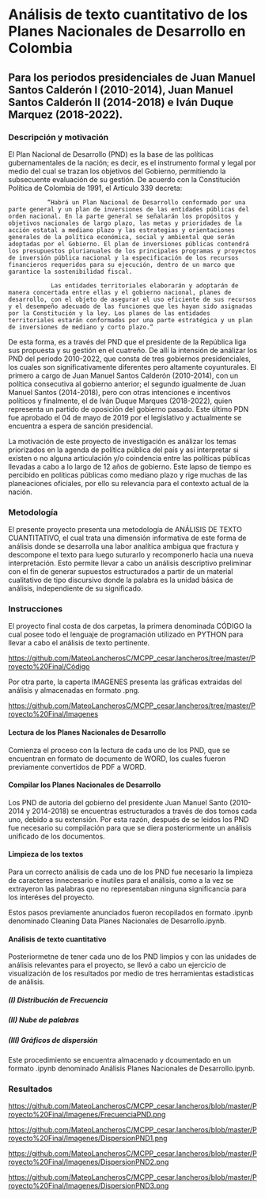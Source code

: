 
# Análisis de texto cuantitativo de los Planes Nacionales de Desarrollo en Colombia

## Para los periodos presidenciales de Juan Manuel Santos Calderón I (2010-2014), Juan Manuel Santos Calderón II (2014-2018) e Iván Duque Marquez (2018-2022).

### Descripción y motivación

El Plan Nacional de Desarrollo (PND) es la base de las políticas gubernamentales de la nación; es decir, es el instrumento formal y legal por medio del cual se trazan los objetivos del Gobierno, permitiendo la subsecuente evaluación de su gestión. De acuerdo con la Constitución Política de Colombia de 1991, el Artículo 339 decreta:

               “Habrá un Plan Nacional de Desarrollo conformado por una parte general y un plan de inversiones de las entidades públicas del orden nacional. En la parte general se señalarán los propósitos y objetivos nacionales de largo plazo, las metas y prioridades de la acción estatal a mediano plazo y las estrategias y orientaciones generales de la política económica, social y ambiental que serán adoptadas por el Gobierno. El plan de inversiones públicas contendrá los presupuestos plurianuales de los principales programas y proyectos de inversión pública nacional y la especificación de los recursos financieros requeridos para su ejecución, dentro de un marco que garantice la sostenibilidad fiscal. 

                Las entidades territoriales elaborarán y adoptarán de manera concertada entre ellas y el gobierno nacional, planes de desarrollo, con el objeto de asegurar el uso eficiente de sus recursos y el desempeño adecuado de las funciones que les hayan sido asignadas por la Constitución y la ley. Los planes de las entidades territoriales estarán conformados por una parte estratégica y un plan de inversiones de mediano y corto plazo.“

De esta forma, es a través del PND que el presidente de la República liga sus propuesta y su gestión en el cuatreño. De allí la intensión de análizar los PND del periodo 2010-2022, que consta de tres gobiernos presidenciales, los cuales son significativamente diferentes pero altamente coyunturales. El primero a cargo de Juan Manuel Santos Calderón (2010-2014), con un política consecutiva al gobierno anterior; el segundo igualmente de Juan Manuel Santos (2014-2018), pero con otras intenciones e incentivos políticos y finalmente, el de Iván Duque Marques (2018-2022), quien representa un partido de oposición del gobierno pasado. Este último PDN fue aprobado el 04 de mayo de 2019 por el legislativo y actualmente se encuentra a espera de sanción presidencial. 

La motivación de este proyecto de investigación es análizar los temas priorizados en la agenda de política pública del país y así interpretar si existen o no alguna articulación y/o coindencia entre las políticas públicas llevadas a cabo a lo largo de 12 años de gobierno. Este lapso de tiempo es percibido en políticas públicas como mediano plazo y rige muchas de las planeaciones oficiales, por ello su relevancia para el contexto actual de la nación. 

### Metodología

El presente proyecto presenta una metodología de ANÁLISIS DE TEXTO CUANTITATIVO, el cual trata una dimensión informativa de este forma de análisis donde se desarrolla una labor analítica ambigua que fractura y descompone el texto para luego suturarlo y recomponerlo hacia una nueva interpretación. Esto permite llevar a cabo un análisis descriptivo preliminar con el fin de generar supuestos estructurados a partir de un material cualitativo de tipo discursivo donde la palabra es la unidad básica de análisis, independiente de su significado.

### Instrucciones

El proyecto final costa de dos carpetas, la primera denominada CÓDIGO la cual posee todo el lenguaje de programación utilizado en PYTHON para llevar a cabo el análisis de texto pertinente.

https://github.com/MateoLancherosC/MCPP_cesar.lancheros/tree/master/Proyecto%20Final/Código

Por otra parte, la caperta IMAGENES presenta las gráficas extraidas del análisis y almacenadas en formato .png. 

https://github.com/MateoLancherosC/MCPP_cesar.lancheros/tree/master/Proyecto%20Final/Imagenes

#### Lectura de los Planes Nacionales de Desarrollo

Comienza el proceso con la lectura de cada uno de los PND, que se encuentran en formato de documento de WORD, los cuales fueron previamente convertidos de PDF a WORD.

#### Compilar los Planes Nacionales de Desarrollo

Los PND de autoria del gobierno del presidente Juan Manuel Santo (2010-2014 y 2014-2018) se encuentras estructurados a través de dos tomos cada uno, debido a su extensión. Por esta razón, después de se leidos los PND fue necesario su compilación para que se diera posteriormente un análisis unificado de los documentos. 

#### Limpieza de los textos

Para un correcto análisis de cada uno de los PND fue necesario la limpieza de caracteres innecesario e inutiles para el análisis, como a la vez se extrayeron las palabras que no representaban ninguna significancia para los interéses del proyecto.

Estos pasos previamente anunciados fueron recopilados en formato .ipynb denominado Cleaning Data Planes Nacionales de Desarrollo.ipynb.

#### Análisis de texto cuantitativo

Posteriormetne de tener cada uno de los PND limpios y con las unidades de análisis relevantes para el proyecto, se llevó a cabo un ejercicio de visualización de los resultados por medio de tres herramientas estadisticas de análisis. 
   
  ##### (I) Distribución de Frecuencia 
  ##### (II) Nube de palabras 
  ##### (III) Gráficos de dispersión

Este procedimiento se encuentra almacenado y dcoumentado en un formato .ipynb denominado Análisis Planes Nacionales de Desarrollo.ipynb.

### Resultados

https://github.com/MateoLancherosC/MCPP_cesar.lancheros/blob/master/Proyecto%20Final/Imagenes/FrecuenciaPND.png

https://github.com/MateoLancherosC/MCPP_cesar.lancheros/blob/master/Proyecto%20Final/Imagenes/DispersionPND1.png

https://github.com/MateoLancherosC/MCPP_cesar.lancheros/blob/master/Proyecto%20Final/Imagenes/DispersionPND2.png

https://github.com/MateoLancherosC/MCPP_cesar.lancheros/blob/master/Proyecto%20Final/Imagenes/DispersionPND3.png
